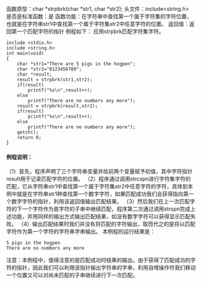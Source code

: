 函数原型：char *strpbrk(char *str1, char *str2); 
头文件：include<string.h>
是否是标准函数：是
函数功能：在字符串中查找第一个属于字符集的字符位置，也就是在字符串str1中查找第一个属于字符集str2中任意字符的位置。
返回值：返回第一个匹配字符的指针
例程如下： 应用strpbrk匹配字符集字符。
```  
include <stdio.h> 
include <string.h> 
int main(void) 
{ 
    char *str1="There are 5 pigs in the hogpen";
    char *str2="0123456789";
    char *result;
    result = strpbrk(str1,str2);
    if(result)
        printf("%s\n",result++);
    else
        printf("There are no numbers any more");
    result = strpbrk(result,str2);
    if(result)
        printf("%s\n",result++);
    else
        printf("There are no numbers any more");
    getch();
    return 0;
}
```
#### 例程说明：
（1）首先，程序声明了三个字符串变量并给前两个变量赋予初值，其中字符指针result用于记录匹配字符的位置。
（2）程序通过调用strcspn进行字符集字符的匹配，它从字符串str1中查找第一个属于字符集str2中任意字符的字符，具体到本例中就是在字符串str1种查找第一个数字字符，如果匹配成功我们会获得指向第一个数字字符的指针，利用该返回值输出匹配结果。
（3）然后我们在上一次匹配字符的下一个字符作为首字符的子串中继续匹配，程序第二次通过调用strspn完成上述功能，并用同样的输出方式输出匹配结果，如没有数字字符可以获得显示匹配失败。
（4）输出匹配结果时我们并没有将匹配的字符输出，取而代之的是将以匹配字符作为第一个字符的字符串字串输出。
本例程的运行结果是：
```  
5 pigs in the hogpen
There are no numbers any more
```
注意：本例程中，值得注意的是匹配成功时结果的输出。由于获得了匹配成功的字符的指针，因此我们可以利用该指针输出字符串的字串，利用自增操作符我们移动一个位置又可以对尚未匹配的子串继续进行下一次匹配。